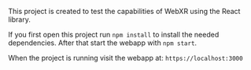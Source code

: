 This project is created to test the capabilities of WebXR using the React library.

If you first open this project run `npm install` to install the needed dependencies. After that start the webapp with `npm start`.

When the project is running visit the webapp at: `https://localhost:3000`